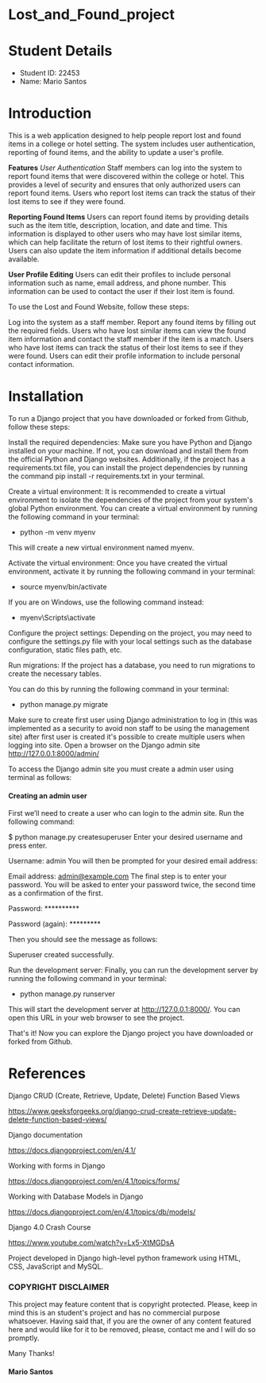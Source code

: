 # Lost_and_Found_project

<h1><b>Student Details</h1></b>

- Student ID: 22453
- Name: Mario Santos

<h1><b>Introduction</h1></b>
This is a web application designed to help people report lost and found items in a college or hotel setting. The system includes user authentication, reporting of found items, and the ability to update a user's profile.

<b>Features</b>
<i>User Authentication</i>
Staff members can log into the system to report found items that were discovered within the college or hotel. This provides a level of security and ensures that only authorized users can report found items. Users who report lost items can track the status of their lost items to see if they were found.

<b>Reporting Found Items</b>
Users can report found items by providing details such as the item title, description, location, and date and time. This information is displayed to other users who may have lost similar items, which can help facilitate the return of lost items to their rightful owners. Users can also update the item information if additional details become available.

<b>User Profile Editing</b>
Users can edit their profiles to include personal information such as name, email address, and phone number. This information can be used to contact the user if their lost item is found.

To use the Lost and Found Website, follow these steps:

Log into the system as a staff member.
Report any found items by filling out the required fields.
Users who have lost similar items can view the found item information and contact the staff member if the item is a match.
Users who have lost items can track the status of their lost items to see if they were found.
Users can edit their profile information to include personal contact information.

<h1><b>Installation</b></h1>

To run a Django project that you have downloaded or forked from Github, follow these steps:

Install the required dependencies: Make sure you have Python and Django installed on your machine. If not, you can download and install them from the official Python and Django websites. Additionally, if the project has a requirements.txt file, you can install the project dependencies by running the command pip install -r requirements.txt in your terminal.

Create a virtual environment: It is recommended to create a virtual environment to isolate the dependencies of the project from your system's global Python environment. You can create a virtual environment by running the following command in your terminal:


- python -m venv myenv

This will create a new virtual environment named myenv.

Activate the virtual environment: Once you have created the virtual environment, activate it by running the following command in your terminal:

- source myenv/bin/activate

If you are on Windows, use the following command instead:


- myenv\Scripts\activate

Configure the project settings: Depending on the project, you may need to configure the settings.py file with your local settings such as the database configuration, static files path, etc.

Run migrations: If the project has a database, you need to run migrations to create the necessary tables. 

You can do this by running the following command in your terminal:


- python manage.py migrate

Make sure to create first user using Django administration to log in (this was implemented as a security to avoid non staff to be using the management site) after first user is created it's possible to create multiple users when logging into site.
Open a browser on the Django admin site http://127.0.0.1:8000/admin/

To access the Django admin site you must create a admin user using terminal as follows:

<h4>Creating an admin user</h4>

First we’ll need to create a user who can login to the admin site. 
Run the following command:

$ python manage.py createsuperuser
Enter your desired username and press enter.

Username: admin
You will then be prompted for your desired email address:

Email address: admin@example.com
The final step is to enter your password. You will be asked to enter your password twice, the second time as a confirmation of the first.

Password: **********

Password (again): *********

Then you should see the message as follows: 

Superuser created successfully.

Run the development server: Finally, you can run the development server by running the following command in your terminal:

- python manage.py runserver

This will start the development server at http://127.0.0.1:8000/. You can open this URL in your web browser to see the project.

That's it! Now you can explore the Django project you have downloaded or forked from Github.


<h1><b>References</b></h1>
Django CRUD (Create, Retrieve, Update, Delete) Function Based Views

https://www.geeksforgeeks.org/django-crud-create-retrieve-update-delete-function-based-views/

Django documentation

https://docs.djangoproject.com/en/4.1/

Working with forms in Django

https://docs.djangoproject.com/en/4.1/topics/forms/

Working with Database Models in Django

https://docs.djangoproject.com/en/4.1/topics/db/models/

Django 4.0 Crash Course

https://www.youtube.com/watch?v=Lx5-XtMGDsA


Project developed in Django high-level python framework using HTML, CSS, JavaScript and MySQL.


<h3><b>COPYRIGHT DISCLAIMER</b></h3>

This project may feature content that is copyright protected. Please, keep in mind this is an student's project and has no commercial purpose whatsoever. Having said that, if you are the owner of any content featured here and would like for it to be removed, please, contact me and I will do so promptly.

Many Thanks!

<b><h4>Mario Santos</b></h4>
